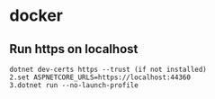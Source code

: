 # docker

## Run https on localhost

``` 
dotnet dev-certs https --trust (if not installed)
2.set ASPNETCORE_URLS=https://localhost:44360
3.dotnet run --no-launch-profile
```
